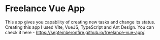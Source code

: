 # Freelance Vue App

This app gives you capability of creating new tasks and change its status. Creating this app I used Vite, VueJS, TypeScript and Ant Design.
You can check it here - https://septemberonfire.github.io/freelance-vue-app/.

